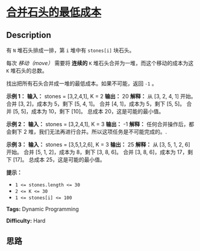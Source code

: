 # [合并石头的最低成本][title]

## Description

有 `N` 堆石头排成一排，第 `i` 堆中有 `stones[i]` 块石头。

每次 _移动（move）_ 需要将 **连续的**  `K` 堆石头合并为一堆，而这个移动的成本为这 `K` 堆石头的总数。

找出把所有石头合并成一堆的最低成本。如果不可能，返回 `-1` 。



**示例 1：**
            **输入：** stones = [3,2,4,1], K = 2    **输出：** 20    **解释：**    从 [3, 2, 4, 1] 开始。    合并 [3, 2]，成本为 5，剩下 [5, 4, 1]。    合并 [4, 1]，成本为 5，剩下 [5, 5]。    合并 [5, 5]，成本为 10，剩下 [10]。    总成本 20，这是可能的最小值。    

**示例 2：**
            **输入：** stones = [3,2,4,1], K = 3    **输出：** -1    **解释：** 任何合并操作后，都会剩下 2 堆，我们无法再进行合并。所以这项任务是不可能完成的。.    

**示例 3：**
            **输入：** stones = [3,5,1,2,6], K = 3    **输出：** 25    **解释：**    从 [3, 5, 1, 2, 6] 开始。    合并 [5, 1, 2]，成本为 8，剩下 [3, 8, 6]。    合并 [3, 8, 6]，成本为 17，剩下 [17]。    总成本 25，这是可能的最小值。    



**提示：**

  * `1 <= stones.length <= 30`
  * `2 <= K <= 30`
  * `1 <= stones[i] <= 100`


**Tags:** Dynamic Programming

**Difficulty:** Hard

## 思路

[title]: https://leetcode-cn.com/problems/minimum-cost-to-merge-stones
